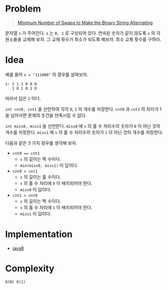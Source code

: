 # Problem

> [Minimum Number of Swaps to Make the Binary String Alternating](https://leetcode.com/problems/minimum-number-of-swaps-to-make-the-binary-string-alternating/)

문자열 `s` 가 주어진다. `s` 는 `0, 1` 로 구성되어 있다.  연속된 숫자가
같지 않도록 `s` 의 각 원소들을 교체해 보자.  그 교체 횟수가 최소가
되도록 해보자. 최소 교체 횟수를 구하라.

# Idea

예를 들어 `s = "111000"` 의 경우를 살펴보자.

```
s: 1 1 1 0 0 0
   1 0 1 0 1 0
```

따라서 답은 `1` 이다.

`int cnt0, cnt1` 을 선언하여 각각 `0`, `1` 의 개수를 저장한다. `cnt0`
과 `cnt1` 의 차이가 1 을 넘어서면 문제의 조건을 만족시킬 수 없다.

`int miss0, miss1` 을 선언한다. `miss0` 에 `s` 의 홀 수 자리수의
숫자가 `0` 이 아닌 것의 개수를 저장한다. `miss1` 에 `s` 의 홀 수
자리수의 숫자가 `1` 이 아닌 것의 개수를 저장한다.

다음과 같은 3 가지 경우를 생각해 보자.

* `cnt0 == cnt1` 
  * `s` 의 길이는 짝 수이다.
  * `min(miss0, miss1)` 이 답이다.
* `cnt0 > cnt1`
  * `s` 의 길이는 홀 수이다.
  * `s` 의 홀 수 자리에 `0` 이 배치되어야 한다.
  * `miss0` 이 답이다.
* `cnt1 > cnt0`
  * `s` 의 길이는 짝 수이다.
  * `s` 의 홀 수 자리에 `1` 이 배치되어야 한다.
  * `miss1` 이 답이다.

# Implementation

* [java8](MainApp.java)

# Complexity

```
O(N) O(1)
```
